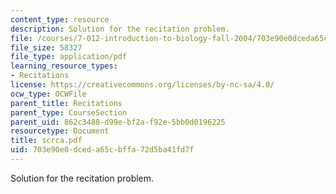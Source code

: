 ```yaml
---
content_type: resource
description: Solution for the recitation problem.
file: /courses/7-012-introduction-to-biology-fall-2004/703e90e0dceda65cbffa72d5ba41fd7f_scrca.pdf
file_size: 58327
file_type: application/pdf
learning_resource_types:
- Recitations
license: https://creativecommons.org/licenses/by-nc-sa/4.0/
ocw_type: OCWFile
parent_title: Recitations
parent_type: CourseSection
parent_uid: 862c3488-d99e-bf2a-f92e-5bb0d0196225
resourcetype: Document
title: scrca.pdf
uid: 703e90e0-dced-a65c-bffa-72d5ba41fd7f
---
```

Solution for the recitation problem.